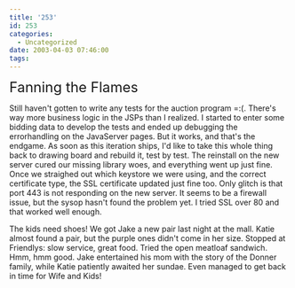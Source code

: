 ```yaml
---
title: '253'
id: 253
categories:
  - Uncategorized
date: 2003-04-03 07:46:00
tags:
---
```


<span style="font-size:180%;">Fanning the Flames</span>

Still haven't gotten to write any tests for the auction program =:(. There's way more business logic in the JSPs than I realized. I started to enter some bidding data to develop the tests and ended up debugging the errorhandling on the JavaServer pages. But it works, and that's the endgame. As soon as this iteration ships, I'd like to take this whole thing back to drawing board and rebuild it, test by test. The reinstall on the new server cured our  missing library woes, and everything went up just fine. Once we straighed out which keystore we were using, and the correct certificate type, the SSL certificate updated just fine too. Only glitch is that port 443 is not responding on the new server. It seems to be a firewall issue, but the sysop hasn't found the problem yet. I tried SSL over 80 and that worked well enough.

The kids need shoes! We got Jake a new pair last night at the mall. Katie almost found a pair, but the purple ones didn't come in her size. Stopped at Friendlys: slow service, great food. Tried the open meatloaf sandwich. Hmm, hmm good. Jake entertained his mom with the story of the Donner family, while Katie patiently awaited her sundae. Even managed to get back in time for Wife and Kids!